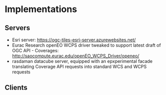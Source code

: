 # Implementations

## Servers
* Esri server: https://ogc-tiles-esri-server.azurewebsites.net/
* Eurac Research openEO WCPS driver tweaked to support latest draft of OGC API - Coverages: http://saocompute.eurac.edu/openEO_WCPS_Driver/openeo/
* rasdaman datacube server, equipped with an epxperimental facade translating Coverage API requests into standard WCS and WCPS requests

## Clients
